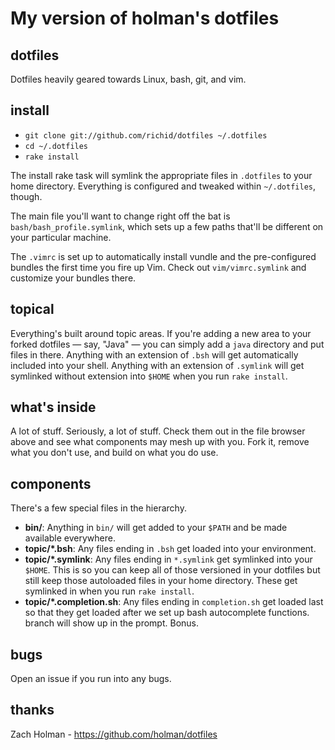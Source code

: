 # My version of holman's dotfiles

## dotfiles

Dotfiles heavily geared towards Linux, bash, git, and vim.

## install

- `git clone git://github.com/richid/dotfiles ~/.dotfiles`
- `cd ~/.dotfiles`
- `rake install`

The install rake task will symlink the appropriate files in `.dotfiles` to your
home directory. Everything is configured and tweaked within `~/.dotfiles`,
though.

The main file you'll want to change right off the bat is `bash/bash_profile.symlink`,
which sets up a few paths that'll be different on your particular machine.

The `.vimrc` is set up to automatically install vundle and the pre-configured bundles
the first time you fire up Vim. Check out `vim/vimrc.symlink` and customize your
bundles there.

## topical

Everything's built around topic areas. If you're adding a new area to your
forked dotfiles — say, "Java" — you can simply add a `java` directory and put
files in there. Anything with an extension of `.bsh` will get automatically
included into your shell. Anything with an extension of `.symlink` will get
symlinked without extension into `$HOME` when you run `rake install`.

## what's inside

A lot of stuff. Seriously, a lot of stuff. Check them out in the file browser
above and see what components may mesh up with you. Fork it, remove what you
don't use, and build on what you do use.

## components

There's a few special files in the hierarchy.

- **bin/**: Anything in `bin/` will get added to your `$PATH` and be made
  available everywhere.
- **topic/\*.bsh**: Any files ending in `.bsh` get loaded into your
  environment.
- **topic/\*.symlink**: Any files ending in `*.symlink` get symlinked into
  your `$HOME`. This is so you can keep all of those versioned in your dotfiles
  but still keep those autoloaded files in your home directory. These get
  symlinked in when you run `rake install`.
- **topic/\*.completion.sh**: Any files ending in `completion.sh` get loaded
  last so that they get loaded after we set up bash autocomplete functions.
branch will show up in the prompt. Bonus.

## bugs

Open an issue if you run into any bugs.

## thanks

Zach Holman - https://github.com/holman/dotfiles
